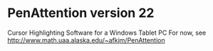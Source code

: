 PenAttention version 22
============

Cursor Highlighting Software for a Windows Tablet PC
For now, see http://www.math.uaa.alaska.edu/~afkjm/PenAttention